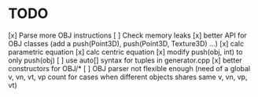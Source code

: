 # TODO

[x] Parse more OBJ instructions
[ ] Check memory leaks
[x] better API for OBJ classes (add a push(Point3D), push(Point3D, Texture3D) ...)
[x] calc parametric equation
[x] calc centric equation
[x] modify push(obj, int) to only push(obj)
[ ] use auto[] syntax for tuples in generator.cpp
[x] better constructors for OBJ/*
[ ] OBJ parser not flexible enough (need of a global v, vn, vt, vp count for cases when different objects shares same v, vn, vp, vt)